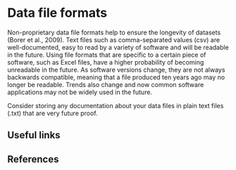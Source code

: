 # Data file formats #

Non-proprietary data file formats help to ensure the longevity of datasets (Borer et al., 2009). Text files such as comma-separated values (csv) are well-documented, easy to read by a variety of software and will be readable in the future. Using file formats that are specific to a certain piece of software, such as Excel files, have a higher probability of becoming unreadable in the future. As software versions change, they are not always backwards compatible, meaning that a file produced ten years ago may no longer be readable. Trends also change and now common software applications may not be widely used in the future.

Consider storing any documentation about your data files in plain text files (.txt) that are very future proof.

## Useful links ## 

## References ##



